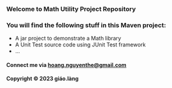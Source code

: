 ### Welcome to Math Utility Project Repository

### You will find the following stuff in this Maven project:

* A jar project to demonstrate a Math library
* A Unit Test source code using JUnit Test framework
* ...

#### Connect me via hoang.nguyenthe@gmail.com

#### Copyright &#169; 2023 giáo.làng
